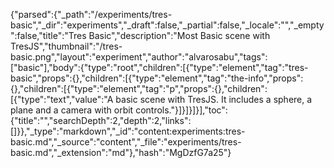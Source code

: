 {"parsed":{"_path":"/experiments/tres-basic","_dir":"experiments","_draft":false,"_partial":false,"_locale":"","_empty":false,"title":"Tres Basic","description":"Most Basic scene with TresJS","thumbnail":"/tres-basic.png","layout":"experiment","author":"alvarosabu","tags":["basic"],"body":{"type":"root","children":[{"type":"element","tag":"tres-basic","props":{},"children":[{"type":"element","tag":"the-info","props":{},"children":[{"type":"element","tag":"p","props":{},"children":[{"type":"text","value":"A basic scene with TresJS. It includes a sphere, a plane and a camera with orbit controls."}]}]}]}],"toc":{"title":"","searchDepth":2,"depth":2,"links":[]}},"_type":"markdown","_id":"content:experiments:tres-basic.md","_source":"content","_file":"experiments/tres-basic.md","_extension":"md"},"hash":"MgDzfG7a25"}